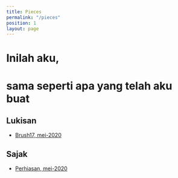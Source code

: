 ```yaml
---
title: Pieces
permalink: "/pieces"
position: 1
layout: page
---
```


# Inilah aku,  
# sama seperti apa yang telah aku buat

## Lukisan
- [Brush17, mei-2020](https://irfnrdh.github.io/karya/lukisan/01-brush17/index.html)

## Sajak
- [Perhiasan, mei-2020](https://irfnrdh.github.io/perhiasan)
